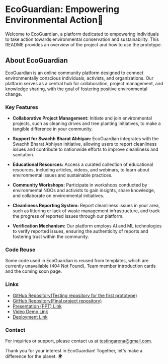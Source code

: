 # EcoGuardian: Empowering Environmental Action🌿

Welcome to EcoGuardian, a platform dedicated to empowering individuals to take action towards environmental conservation and sustainability. This README provides an overview of the project and how to use the prototype.

## About EcoGuardian

EcoGuardian is an online community platform designed to connect environmentally conscious individuals, activists, and organizations. Our platform serves as a central hub for collaboration, project management, and knowledge sharing, with the goal of fostering positive environmental change.


### Key Features

- **Collaborative Project Management:** Initiate and join environmental projects, such as cleaning drives and tree planting initiatives, to make a tangible difference in your community.
  
- **Support for Swachh Bharat Abhiyan:** EcoGuardian integrates with the Swachh Bharat Abhiyan initiative, allowing users to report cleanliness issues and contribute to nationwide efforts to improve cleanliness and sanitation.

- **Educational Resources:** Access a curated collection of educational resources, including articles, videos, and webinars, to learn about environmental issues and sustainable practices.

- **Community Workshops:** Participate in workshops conducted by environmental NGOs and activists to gain insights, share knowledge, and collaborate on environmental initiatives.

- **Cleanliness Reporting System:** Report cleanliness issues in your area, such as littering or lack of waste management infrastructure, and track the progress of reported issues through our platform.

- **Verification Mechanism:** Our platform employs AI and ML technologies to verify reported issues, ensuring the authenticity of reports and fostering trust within the community.

### Code Reuse
Some code used in EcoGuardian is reused from templates, which are currently unavailable (404 Not Found), Team member introduction cards and the coming soon page.


### Links

- [GitHub Repository(Testing repository for the first prototype)](https://github.com/testing-guy454/testing-repo)
- [GitHub Repository(Final project repository)](https://github.com/yuvraj-mehta/EcoGuardian_prototype)
- [Presentation (PPT) Link](https://docs.google.com/presentation/d/1nVbSUwZcMsvGNg33M8bRv0WSg9czIl4P/edit?usp=drive_link&ouid=106123035967170627709&rtpof=true&sd=true)
- [Video Demo Link](https://www.loom.com/share/8529846eaae94397ac64329311d097f8?sid=047deb96-6201-4440-9f24-528c32c873d4)
- [Deployment Link](https://yuvraj-mehta.github.io/EcoGuardian_prototype/)

### Contact

For inquiries or support, please contact us at [testingarena@gmail.com](mailto:testingarena454@gmail.com).

Thank you for your interest in EcoGuardian! Together, let's make a difference for the planet. 🌍
